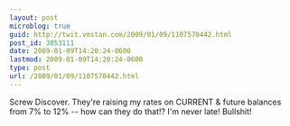 ```yaml
---
layout: post
microblog: true
guid: http://twit.vmstan.com/2009/01/09/1107570442.html
post_id: 3053111
date: 2009-01-09T14:20:24-0600
lastmod: 2009-01-09T14:20:24-0600
type: post
url: /2009/01/09/1107570442.html
---
```

Screw Discover. They're raising my rates on CURRENT & future balances from 7% to 12% -- how can they do that!? I'm never late! Bullshit!
